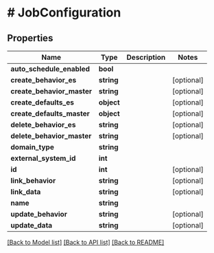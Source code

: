# # JobConfiguration

## Properties

Name | Type | Description | Notes
------------ | ------------- | ------------- | -------------
**auto_schedule_enabled** | **bool** |  |
**create_behavior_es** | **string** |  | [optional]
**create_behavior_master** | **string** |  | [optional]
**create_defaults_es** | **object** |  | [optional]
**create_defaults_master** | **object** |  | [optional]
**delete_behavior_es** | **string** |  | [optional]
**delete_behavior_master** | **string** |  | [optional]
**domain_type** | **string** |  |
**external_system_id** | **int** |  |
**id** | **int** |  | [optional]
**link_behavior** | **string** |  | [optional]
**link_data** | **string** |  | [optional]
**name** | **string** |  |
**update_behavior** | **string** |  | [optional]
**update_data** | **string** |  | [optional]

[[Back to Model list]](../../README.md#models) [[Back to API list]](../../README.md#endpoints) [[Back to README]](../../README.md)
